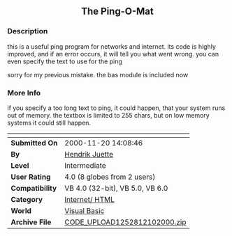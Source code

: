 ﻿<div align="center">

## The Ping\-O\-Mat


</div>

### Description

this is a useful ping program for networks and internet. its code is highly improved, and if an error occurs, it will tell you what went wrong. you can even specify the text to use for the ping

sorry for my previous mistake. the bas module is included now
 
### More Info
 
if you specify a too long text to ping, it could happen, that your system runs out of memory. the textbox is limited to 255 chars, but on low memory systems it could still happen.


<span>             |<span>
---                |---
**Submitted On**   |2000-11-20 14:08:46
**By**             |[Hendrik Juette](https://github.com/Planet-Source-Code/PSCIndex/blob/master/ByAuthor/hendrik-juette.md)
**Level**          |Intermediate
**User Rating**    |4.0 (8 globes from 2 users)
**Compatibility**  |VB 4\.0 \(32\-bit\), VB 5\.0, VB 6\.0
**Category**       |[Internet/ HTML](https://github.com/Planet-Source-Code/PSCIndex/blob/master/ByCategory/internet-html__1-34.md)
**World**          |[Visual Basic](https://github.com/Planet-Source-Code/PSCIndex/blob/master/ByWorld/visual-basic.md)
**Archive File**   |[CODE\_UPLOAD1252812102000\.zip](https://github.com/Planet-Source-Code/hendrik-juette-the-ping-o-mat__1-13472/archive/master.zip)








